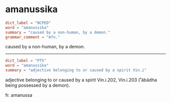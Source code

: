 # amanussika

``` toml
dict_label = "NCPED"
word = "amanussika"
summary = "caused by a non-human, by a demon."
grammar_comment = "mfn."
```

caused by a non\-human, by a demon.

--------------------

``` toml
dict_label = "PTS"
word = "amanussika"
summary = "adjective belonging to or caused by a spirit Vin.i"
```

adjective belonging to or caused by a spirit Vin.i.202, Vin.i.203 (˚âbādha being possessed by a demon).

fr. amanussa

